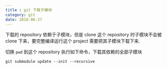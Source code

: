 ```yaml
---
title : git 下载子模块
category: git
date: 2018-06-27
---
```


下载的 repository 依赖于子模块，但是 clone 这个 repository 时子模块不会被 clone 下来，要完整编译运行这个 project 需要把其子模块下载下来.

切换 `pwd` 到这个 repository 执行如下命令，下载其依赖的全部子模块

```shell
git submodule update --init --recursive
```